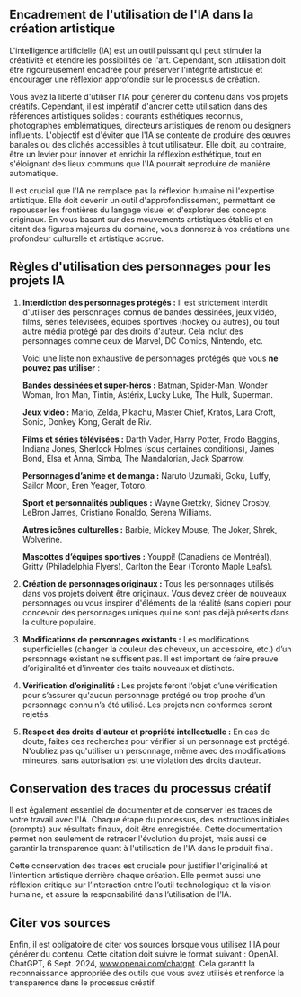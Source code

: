 <style>.md-footer{display:none;}</style>
<style>.md-Headher{display:none;}</style>

## Encadrement de l'utilisation de l'IA dans la création artistique

L'intelligence artificielle (IA) est un outil puissant qui peut stimuler la créativité et étendre les possibilités de l'art. Cependant, son utilisation doit être rigoureusement encadrée pour préserver l'intégrité artistique et encourager une réflexion approfondie sur le processus de création.

Vous avez la liberté d'utiliser l'IA pour générer du contenu dans vos projets créatifs. Cependant, il est impératif d'ancrer cette utilisation dans des références artistiques solides : courants esthétiques reconnus, photographes emblématiques, directeurs artistiques de renom ou designers influents. L'objectif est d'éviter que l'IA se contente de produire des œuvres banales ou des clichés accessibles à tout utilisateur. Elle doit, au contraire, être un levier pour innover et enrichir la réflexion esthétique, tout en s'éloignant des lieux communs que l'IA pourrait reproduire de manière automatique.

Il est crucial que l'IA ne remplace pas la réflexion humaine ni l'expertise artistique. Elle doit devenir un outil d'approfondissement, permettant de repousser les frontières du langage visuel et d'explorer des concepts originaux. En vous basant sur des mouvements artistiques établis et en citant des figures majeures du domaine, vous donnerez à vos créations une profondeur culturelle et artistique accrue.

## Règles d'utilisation des personnages pour les projets IA

1. **Interdiction des personnages protégés :**
   Il est strictement interdit d'utiliser des personnages connus de bandes dessinées, jeux vidéo, films, séries télévisées, équipes sportives (hockey ou autres), ou tout autre média protégé par des droits d'auteur. Cela inclut des personnages comme ceux de Marvel, DC Comics, Nintendo, etc.

   Voici une liste non exhaustive de personnages protégés que vous **ne pouvez pas utiliser** :

   **Bandes dessinées et super-héros :**
   Batman, Spider-Man, Wonder Woman, Iron Man, Tintin, Astérix, Lucky Luke, The Hulk, Superman.

   **Jeux vidéo :**
   Mario, Zelda, Pikachu, Master Chief, Kratos, Lara Croft, Sonic, Donkey Kong, Geralt de Riv.

   **Films et séries télévisées :**
   Darth Vader, Harry Potter, Frodo Baggins, Indiana Jones, Sherlock Holmes (sous certaines conditions), James Bond, Elsa et Anna, Simba, The Mandalorian, Jack Sparrow.

   **Personnages d’anime et de manga :**
   Naruto Uzumaki, Goku, Luffy, Sailor Moon, Eren Yeager, Totoro.

   **Sport et personnalités publiques :**
   Wayne Gretzky, Sidney Crosby, LeBron James, Cristiano Ronaldo, Serena Williams.

   **Autres icônes culturelles :**
   Barbie, Mickey Mouse, The Joker, Shrek, Wolverine.

   **Mascottes d’équipes sportives :**
   Youppi! (Canadiens de Montréal), Gritty (Philadelphia Flyers), Carlton the Bear (Toronto Maple Leafs).

2. **Création de personnages originaux :**
   Tous les personnages utilisés dans vos projets doivent être originaux. Vous devez créer de nouveaux personnages ou vous inspirer d'éléments de la réalité (sans copier) pour concevoir des personnages uniques qui ne sont pas déjà présents dans la culture populaire.

3. **Modifications de personnages existants :**
   Les modifications superficielles (changer la couleur des cheveux, un accessoire, etc.) d’un personnage existant ne suffisent pas. Il est important de faire preuve d’originalité et d'inventer des traits nouveaux et distincts.

4. **Vérification d’originalité :**
   Les projets feront l’objet d’une vérification pour s’assurer qu'aucun personnage protégé ou trop proche d’un personnage connu n’a été utilisé. Les projets non conformes seront rejetés.

5. **Respect des droits d'auteur et propriété intellectuelle :**
   En cas de doute, faites des recherches pour vérifier si un personnage est protégé. N'oubliez pas qu'utiliser un personnage, même avec des modifications mineures, sans autorisation est une violation des droits d’auteur.

## Conservation des traces du processus créatif

Il est également essentiel de documenter et de conserver les traces de votre travail avec l'IA. Chaque étape du processus, des instructions initiales (prompts) aux résultats finaux, doit être enregistrée. Cette documentation permet non seulement de retracer l'évolution du projet, mais aussi de garantir la transparence quant à l'utilisation de l'IA dans le produit final.

Cette conservation des traces est cruciale pour justifier l'originalité et l'intention artistique derrière chaque création. Elle permet aussi une réflexion critique sur l’interaction entre l’outil technologique et la vision humaine, et assure la responsabilité dans l’utilisation de l’IA.

## Citer vos sources

Enfin, il est obligatoire de citer vos sources lorsque vous utilisez l'IA pour générer du contenu. Cette citation doit suivre le format suivant : OpenAI. ChatGPT, 6 Sept. 2024, www.openai.com/chatgpt. Cela garantit la reconnaissance appropriée des outils que vous avez utilisés et renforce la transparence dans le processus créatif.

